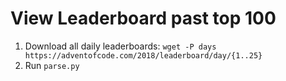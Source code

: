 # View Leaderboard past top 100

1. Download all daily leaderboards: `wget -P days https://adventofcode.com/2018/leaderboard/day/{1..25}`
2. Run `parse.py`

